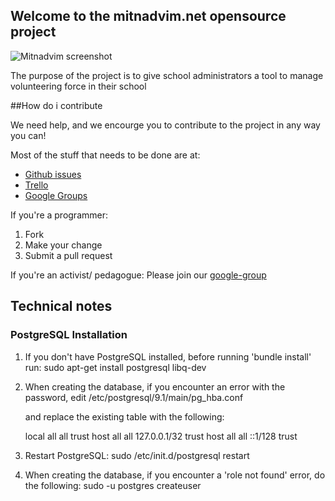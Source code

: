 ## Welcome to the mitnadvim.net opensource project

![Mitnadvim screenshot](https://img.skitch.com/20121017-qmbp94b4fk1r2hkn64ea2xw851.jpg "Current state screenshot")

The purpose of the project is to give school administrators a tool to manage volunteering force in their school

##How do i contribute

We need help, and we encourge you to contribute to the project in any way you can!

Most of the stuff that needs to be done are at:

* [Github issues](http://github.com/TheGiftsProject/mitnadvim.net/issues)
* [Trello](https://trello.com/board/mitnadvim-net/)
* [Google Groups](https://groups.google.com/forum/#!forum/mitnadvimnet)

If you're a programmer:

1. Fork
3. Make your change
4. Submit a pull request

If you're an activist/ pedagogue:
Please join our [google-group](https://groups.google.com/forum/#!forum/mitnadvimnet)


## Technical notes

### PostgreSQL Installation

  1. If you don't have PostgreSQL installed, before running 'bundle install' run:
      sudo apt-get install postgresql libq-dev

  2. When creating the database, if you encounter an error with the password, edit
      /etc/postgresql/9.1/main/pg_hba.conf

     and replace the existing table with the following:

      local   all             all                                     trust
      host    all             all             127.0.0.1/32            trust
      host    all             all             ::1/128                 trust

  3. Restart PostgreSQL: sudo /etc/init.d/postgresql restart

  4. When creating the database, if you encounter a 'role not found' error, do the following:
      sudo -u postgres createuser

